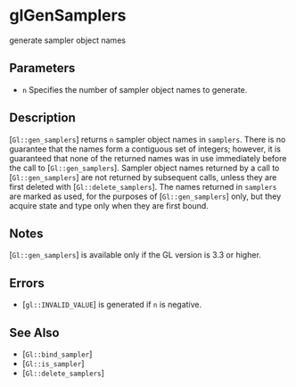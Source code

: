 # glGenSamplers
generate sampler object names

## Parameters
- `n`
  Specifies the number of sampler object names to generate.

## Description
[`Gl::gen_samplers`] returns `n` sampler object names in `samplers`.
  There is no guarantee that the names form a contiguous set of
  integers; however, it is guaranteed that none of the returned names
  was in use immediately before the call to [`Gl::gen_samplers`].
Sampler object names returned by a call to [`Gl::gen_samplers`] are
  not returned by subsequent calls, unless they are first deleted with
  [`Gl::delete_samplers`].
The names returned in `samplers` are marked as used, for the purposes
  of [`Gl::gen_samplers`] only, but they acquire state and type only
  when they are first bound.

## Notes
[`Gl::gen_samplers`] is available only if the GL version is 3.3 or
  higher.

## Errors
- [`gl::INVALID_VALUE`] is generated if `n` is negative.

## See Also
- [`Gl::bind_sampler`]
- [`Gl::is_sampler`]
- [`Gl::delete_samplers`]
